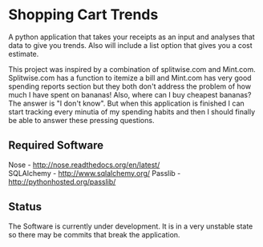 Shopping Cart Trends
===================

A python application that takes your receipts as an input and analyses that
 data to give you trends. Also will include a list option that gives you a
  cost estimate.

This project was inspired by a combination of splitwise.com and Mint.com.
 Splitwise.com has a function to itemize a bill and Mint.com has very good
 spending reports section but they both don't address the problem of how much
 I have spent on bananas! Also, where can I buy cheapest bananas? The answer 
 is "I don't know". But when this application is finished I can start tracking 
 every minutia of my spending habits and then I should finally be able to 
 answer these pressing questions.

Required Software
-----------------

Nose - http://nose.readthedocs.org/en/latest/  
SQLAlchemy - http://www.sqlalchemy.org/
Passlib - http://pythonhosted.org/passlib/

Status
------
The Software is currently under development. It is in a very unstable state so
 there may be commits that break the application.